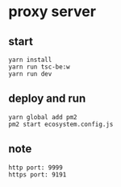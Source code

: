 # proxy server

## start
````
yarn install 
yarn run tsc-be:w
yarn run dev
````

## deploy and run

````
yarn global add pm2
pm2 start ecosystem.config.js
````

## note
```
http port: 9999
https port: 9191
```